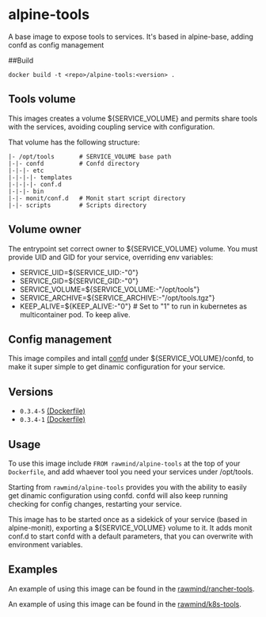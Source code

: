 alpine-tools
=============

A base image to expose tools to services. It's based in alpine-base, adding confd as config management

##Build

```
docker build -t <repo>/alpine-tools:<version> .
```

## Tools volume

This images creates a volume ${SERVICE_VOLUME} and permits share tools with the services, avoiding coupling service with configuration.

That volume has the following structure:

```
|- /opt/tools 		# SERVICE_VOLUME base path
|-|- confd 			# Confd directory
|-|-|- etc
|-|-|-|- templates
|-|-|-|- conf.d
|-|-|- bin
|-|- monit/conf.d 	# Monit start script directory
|-|- scripts 		# Scripts directory
```

## Volume owner

The entrypoint set correct owner to ${SERVICE_VOLUME} volume. You must provide UID and GID for your service, overriding env variables:

- SERVICE_UID=${SERVICE_UID:-"0"} 
- SERVICE_GID=${SERVICE_GID:-"0"}
- SERVICE_VOLUME=${SERVICE_VOLUME:-"/opt/tools"}
- SERVICE_ARCHIVE=${SERVICE_ARCHIVE:-"/opt/tools.tgz"}
- KEEP_ALIVE=${KEEP_ALIVE:-"0"} 	# Set to "1" to run in kubernetes as multicontainer pod. To keep alive.


## Config management

This image compiles and intall [confd][confd] under ${SERVICE_VOLUME}/confd, to make it super simple to get dinamic configuration for your service. 


## Versions

- `0.3.4-5` [(Dockerfile)](https://github.com/rawmind0/alpine-tools/blob/0.3.4-5/Dockerfile)
- `0.3.4-1` [(Dockerfile)](https://github.com/rawmind0/alpine-tools/blob/0.3.4-1/Dockerfile)

## Usage

To use this image include `FROM rawmind/alpine-tools` at the top of your `Dockerfile`, and add whaever tool you need your services under /opt/tools.

Starting from `rawmind/alpine-tools` provides you with the ability to easily get dinamic configuration using confd. confd will also keep running checking for config changes, restarting your service.

This image has to be started once as a sidekick of your service (based in alpine-monit), exporting a ${SERVICE_VOLUME} volume to it. It adds monit conf.d to start confd with a default parameters, that you can overwrite with environment variables.


## Examples

An example of using this image can be found in the [rawmind/rancher-tools][rancher-tools].

An example of using this image can be found in the [rawmind/k8s-tools][k8s-tools].


[confd]: http://www.confd.io/
[rancher-tools]: https://github.com/rawmind0/rancher-tools
[k8s-tools]: https://github.com/rawmind0/k8s-tools

